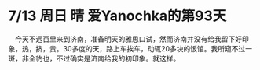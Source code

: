 # 7/13 周日 晴 爱Yanochka的第93天
&emsp;今天不远百里来到济南，准备明天的雅思口试，然而济南并没有给我留下好印象，热，挤，贵。30多度的天，路上车挨车，动辄20多块的饭馆。我所窥不过一斑，非全豹也，不过确实是济南给我的初印象。就这样。
